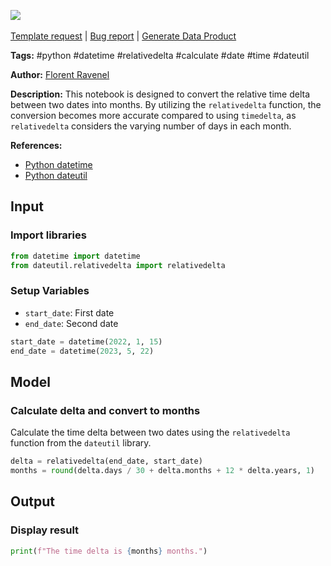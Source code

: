 <a href="https://app.naas.ai/user-redirect/naas/downloader?url=https://raw.githubusercontent.com/jupyter-naas/awesome-notebooks/master/Python/Python_Convert_relative_time_delta_to_months.ipynb" target="_parent"><img src="https://naasai-public.s3.eu-west-3.amazonaws.com/open_in_naas.svg"/></a><br><br><a href="https://github.com/jupyter-naas/awesome-notebooks/issues/new?assignees=&labels=&template=template-request.md&title=Tool+-+Action+of+the+notebook+">Template request</a> | <a href="https://github.com/jupyter-naas/awesome-notebooks/issues/new?assignees=&labels=bug&template=bug_report.md&title=Python+-+Convert+relative+time+delta+to+months:+Error+short+description">Bug report</a> | <a href="https://app.naas.ai/user-redirect/naas/downloader?url=https://raw.githubusercontent.com/jupyter-naas/awesome-notebooks/master/Naas/Naas_Start_data_product.ipynb" target="_parent">Generate Data Product</a>

**Tags:** #python #datetime #relativedelta #calculate #date #time #dateutil

**Author:** [Florent Ravenel](https://www.linkedin.com/in/florent-ravenel/)

**Description:** This notebook is designed to convert the relative time delta between two dates into months. By utilizing the `relativedelta` function, the conversion becomes more accurate compared to using `timedelta`, as `relativedelta` considers the varying number of days in each month.

**References:**
- [Python datetime](https://docs.python.org/3/library/datetime.html)
- [Python dateutil](https://pypi.org/project/python-dateutil/)

## Input

### Import libraries


```python
from datetime import datetime
from dateutil.relativedelta import relativedelta
```

### Setup Variables
- `start_date`: First date
- `end_date`: Second date


```python
start_date = datetime(2022, 1, 15)
end_date = datetime(2023, 5, 22)
```

## Model

### Calculate delta and convert to months

Calculate the time delta between two dates using the `relativedelta` function from the `dateutil` library.


```python
delta = relativedelta(end_date, start_date)
months = round(delta.days / 30 + delta.months + 12 * delta.years, 1)
```

## Output

### Display result


```python
print(f"The time delta is {months} months.")
```

 
